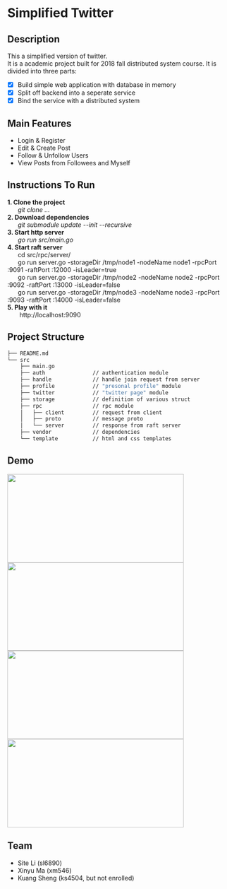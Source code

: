 # Simplified Twitter

## Description
This a simplified version of twitter.  
It is a academic project built for 2018 fall distributed system course.
It is divided into three parts:
- [x] Build simple web application with database in memory
- [x] Split off backend into a seperate service
- [x] Bind the service with a distributed system

## Main Features
- Login & Register
- Edit & Create Post
- Follow & Unfollow Users
- View Posts from Followees and Myself 

## Instructions To Run
**1. Clone the project**  
&nbsp;&nbsp;&nbsp;&nbsp;&nbsp;&nbsp;*git clone ...*   
**2. Download dependencies**  
&nbsp;&nbsp;&nbsp;&nbsp;&nbsp;&nbsp;*git submodule update --init --recursive*  
**3. Start http server**  
&nbsp;&nbsp;&nbsp;&nbsp;&nbsp;&nbsp;*go run src/main.go*  
**4. Start raft server**  
&nbsp;&nbsp;&nbsp;&nbsp;&nbsp;&nbsp;cd src/rpc/server/  
&nbsp;&nbsp;&nbsp;&nbsp;&nbsp;&nbsp;go run server.go -storageDir /tmp/node1 -nodeName node1 -rpcPort :9091 -raftPort :12000 -isLeader=true  
&nbsp;&nbsp;&nbsp;&nbsp;&nbsp;&nbsp;go run server.go -storageDir /tmp/node2 -nodeName node2 -rpcPort :9092 -raftPort :13000 -isLeader=false  
&nbsp;&nbsp;&nbsp;&nbsp;&nbsp;&nbsp;go run server.go -storageDir /tmp/node3 -nodeName node3 -rpcPort :9093 -raftPort :14000 -isLeader=false  
**5. Play with it**  
&nbsp;&nbsp;&nbsp;&nbsp;&nbsp;&nbsp; http://localhost:9090


## Project Structure
```bash
├── README.md
└── src
    ├── main.go
    ├── auth               // authentication module
    ├── handle             // handle join request from server
    ├── profile            // "presonal profile" module
    ├── twitter            // "twitter page" module
    ├── storage            // definition of various struct
    ├── rpc                // rpc module
    │   ├── client         // request from client
    │   ├── proto          // message proto
    │   └── server         // response from raft server
    ├── vendor             // dependencies
    └── template           // html and css templates
```

## Demo  
<img src="https://github.com/Distributed-System-Team/Simplified_Twitter/blob/master/demo/login.png" width="400" height="200"/> <img src="https://github.com/Distributed-System-Team/Simplified_Twitter/blob/master/demo/profile.png" width="400" height="200" />
<img src="https://github.com/Distributed-System-Team/Simplified_Twitter/blob/master/demo/twit.png" width="400" height="200"/><img src="https://github.com/Distributed-System-Team/Simplified_Twitter/blob/master/demo/terminal.png" width="400" height="200"/>

## Team
- Site Li (sl6890)
- Xinyu Ma (xm546)
- Kuang Sheng (ks4504, but not enrolled)
